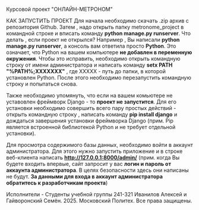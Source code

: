 Курсовой проект "ОНЛАЙН-МЕТРОНОМ"

КАК ЗАПУСТИТЬ ПРОЕКТ
Для начала необходимо скачать .zip архив с репозитория Github. Затем , надо открыть папку metronome_project в командной строке и вписать команду **python manage.py runserver**. 
Что делать , если проект не открылся?
Например , Вы написали **python manage.py runserver**, а консоль вам ответила просто **Python**. Это означает, что Python на вашем компьютере __не добавлен в переменную окружения__. Чтобы это исправить, необходимо открыть командную строку от имени администратора и написать команду **setx PATH "%PATH%;XXXXXXX"** , где ХХХХХ - путь до папки, в которой установлен Python. После этого необходимо перезапустить командную строку и попытаться снова.

Также необходимо упомянуть, что если на вашем комьютере не уставовлен фреймворк Django - то **проект не запустится**. Для его установки необходимо совершить всего пару простых действий - открыть командную строку , написать команду **pip install django** и дождаться завершения установки фреймворка Django (прим. Pip является встроенной библиотекой Python и не требует отдельной установки).

Для просмотра содержимого базы данных, необходимо войти в аккаунт администратора. Для этого нужно запустить приложение и в строке веб-клиента написать **http://127.0.0.1:8000/admin/** (прим. когда Вы будете входить впервые, сайт запросит у вас **логин и пароль от аккаунта администратора**. В целях безопасности здесь они написаны не будут. **За данными для входа в аккаунт администратора обратитесь к разработчикам проекта**)

Исполнители - Студенты учебной группы 241-321 Иванилов Алексей и Гайворонский Семён.
2025. Московский Политех. Все права защищены.
